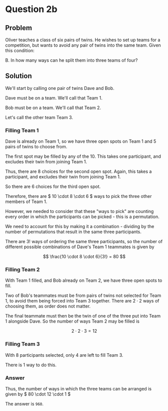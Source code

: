 # Question 2b

## Problem

Oliver teaches a class of six pairs of twins. He wishes to set up teams for a competition, but wants to avoid any pair of twins into the same team. Given this condition:

B. In how many ways can he split them into three teams of four?

## Solution

We'll start by calling one pair of twins Dave and Bob.

Dave must be on a team. We'll call that Team 1.

Bob must be on a team. We'll call that Team 2.

Let's call the other team Team 3.

### Filling Team 1

Dave is already on Team 1, so we have three open spots on Team 1 and 5 pairs of twins to choose from.

The first spot may be filled by any of the 10. This takes one participant, and excludes their twin from joining Team 1.

Thus, there are 8 choices for the second open spot. Again, this takes a participant, and excludes their twin from joining Team 1.

So there are 6 choices for the third open spot.

Therefore, there are $ 10 \cdot 8 \cdot 6 $ ways to pick the three other members of Team 1.

However, we needed to consider that these "ways to pick" are counting every order in which the participants can be picked - this is a permutation.

We need to account for this by making it a combination - dividing by the number of permutations that result in the same three participants.

There are $3!$ ways of ordering the same three participants, so the number of different possible combinations of Dave's Team 1 teammates is given by

$$
\frac{10 \cdot 8 \cdot 6}{3!} = 80
$$

### Filling Team 2

With Team 1 filled, and Bob already on Team 2, we have three open spots to fill.

Two of Bob's teammates must be from pairs of twins not selected for Team 1, to avoid them being forced into Team 3 together. There are $2 \cdot 2$ ways of choosing them, as order does not matter.

The final teammate must then be the twin of one of the three put into Team 1 alongside Dave. So the number of ways Team 2 may be filled is

$$
2 \cdot 2 \cdot 3 = 12
$$

### Filling Team 3

With 8 participants selected, only 4 are left to fill Team 3.

There is $1$ way to do this.

### Answer

Thus, the number of ways in which the three teams can be arranged is given by $ 80 \cdot 12 \cdot 1 $

The answer is `960`.
